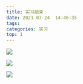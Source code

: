 ```yaml
---
title: 实习结束
date: 2021-07-24  14:46:35
tags: 
categories: 实习
top: 1
---
```


![](https://gitee.com/z_saisai/ware_01/raw/master/doc_image/1.jpg)

<!-- more -->

![](https://gitee.com/z_saisai/ware_01/raw/master/doc_image/2.jpg)

![](https://gitee.com/z_saisai/ware_01/raw/master/doc_image/3.jpg)